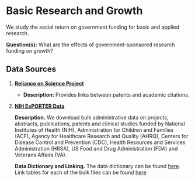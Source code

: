 # Basic Research and Growth
We study the social return on government funding for basic and applied research.

**Question(s):** What are the effects of government-sponsored research funding on growth?

## Data Sources
1. [**Reliance on Science Project**](https://relianceonscience.org/)
    - **Description:** Provides links between patents and academic citations.
2. [**NIH ExPORTER Data**](https://reporter.nih.gov/exporter/projects)

    **Description.** We download bulk administrative data on projects, abstracts, publications, patents and clinical studies funded by National Institutes of Health (NIH), Administration for Children and Families (ACF), Agency for Healthcare Research and Quality (AHRQ), 
    Centers for Disease Control and Prevention (CDC), Health Resources and Services Administration (HRSA), 
    US Food and Drug Administration (FDA) and Veterans Affairs (VA).

    **Data Dictionary and Linking.** The data dictionary can be found [here](https://report.nih.gov/exporter-data-dictionary). Link tables
    for each of the bulk files can be found [here](https://reporter.nih.gov/exporter/linktables)

    
